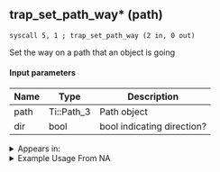 ## trap_set_path_way* (path)

`syscall 5, 1 ; trap_set_path_way (2 in, 0 out)`

Set the way on a path that an object is going

#### Input parameters
| Name | Type | Description
|------|------|------------
| path   | Ti::Path_3   | Path object
| dir   | bool   | bool indicating direction?




<details>
	<summary>Appears in:</summary>

</details>

<details>
	<summary>Example Usage From NA</summary>
```

```
</details>

